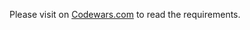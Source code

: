 Please visit on [Codewars.com](https://www.codewars.com/kata/59a8dda8dbe3b0b6f700008d) to read the requirements.
